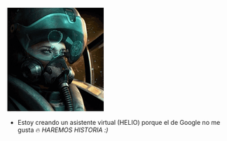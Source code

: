 
![](https://github.com/NoSoyDani/NoSoyDani/blob/master/tenor.gif)
* Estoy creando un asistente virtual (HELIO) porque el de Google no me gusta :fire: 
_HAREMOS HISTORIA :)_
